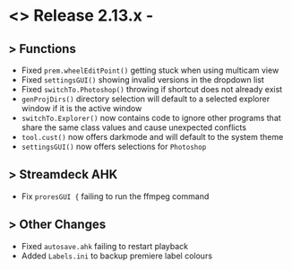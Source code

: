 # <> Release 2.13.x - 

## > Functions
- Fixed `prem.wheelEditPoint()` getting stuck when using multicam view
- Fixed `settingsGUI()` showing invalid versions in the dropdown list
- Fixed `switchTo.Photoshop()` throwing if shortcut does not already exist
- `genProjDirs()` directory selection will default to a selected explorer window if it is the active window
- `switchTo.Explorer()` now contains code to ignore other programs that share the same class values and cause unexpected conflicts
- `tool.cust()` now offers darkmode and will default to the system theme
- `settingsGUI()` now offers selections for `Photoshop`

## > Streamdeck AHK
- Fix `proresGUI {` failing to run the ffmpeg command

## > Other Changes
- Fixed `autosave.ahk` failing to restart playback
- Added `Labels.ini` to backup premiere label colours